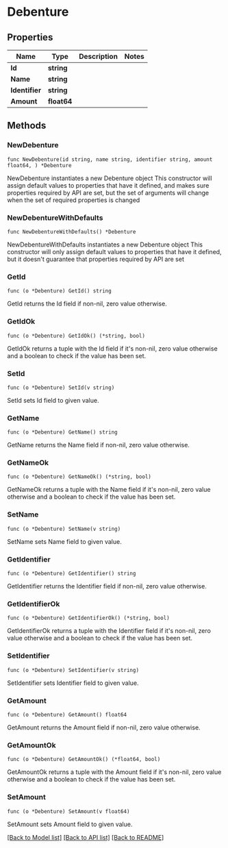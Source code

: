 # Debenture

## Properties

Name | Type | Description | Notes
------------ | ------------- | ------------- | -------------
**Id** | **string** |  | 
**Name** | **string** |  | 
**Identifier** | **string** |  | 
**Amount** | **float64** |  | 

## Methods

### NewDebenture

`func NewDebenture(id string, name string, identifier string, amount float64, ) *Debenture`

NewDebenture instantiates a new Debenture object
This constructor will assign default values to properties that have it defined,
and makes sure properties required by API are set, but the set of arguments
will change when the set of required properties is changed

### NewDebentureWithDefaults

`func NewDebentureWithDefaults() *Debenture`

NewDebentureWithDefaults instantiates a new Debenture object
This constructor will only assign default values to properties that have it defined,
but it doesn't guarantee that properties required by API are set

### GetId

`func (o *Debenture) GetId() string`

GetId returns the Id field if non-nil, zero value otherwise.

### GetIdOk

`func (o *Debenture) GetIdOk() (*string, bool)`

GetIdOk returns a tuple with the Id field if it's non-nil, zero value otherwise
and a boolean to check if the value has been set.

### SetId

`func (o *Debenture) SetId(v string)`

SetId sets Id field to given value.


### GetName

`func (o *Debenture) GetName() string`

GetName returns the Name field if non-nil, zero value otherwise.

### GetNameOk

`func (o *Debenture) GetNameOk() (*string, bool)`

GetNameOk returns a tuple with the Name field if it's non-nil, zero value otherwise
and a boolean to check if the value has been set.

### SetName

`func (o *Debenture) SetName(v string)`

SetName sets Name field to given value.


### GetIdentifier

`func (o *Debenture) GetIdentifier() string`

GetIdentifier returns the Identifier field if non-nil, zero value otherwise.

### GetIdentifierOk

`func (o *Debenture) GetIdentifierOk() (*string, bool)`

GetIdentifierOk returns a tuple with the Identifier field if it's non-nil, zero value otherwise
and a boolean to check if the value has been set.

### SetIdentifier

`func (o *Debenture) SetIdentifier(v string)`

SetIdentifier sets Identifier field to given value.


### GetAmount

`func (o *Debenture) GetAmount() float64`

GetAmount returns the Amount field if non-nil, zero value otherwise.

### GetAmountOk

`func (o *Debenture) GetAmountOk() (*float64, bool)`

GetAmountOk returns a tuple with the Amount field if it's non-nil, zero value otherwise
and a boolean to check if the value has been set.

### SetAmount

`func (o *Debenture) SetAmount(v float64)`

SetAmount sets Amount field to given value.



[[Back to Model list]](../README.md#documentation-for-models) [[Back to API list]](../README.md#documentation-for-api-endpoints) [[Back to README]](../README.md)


